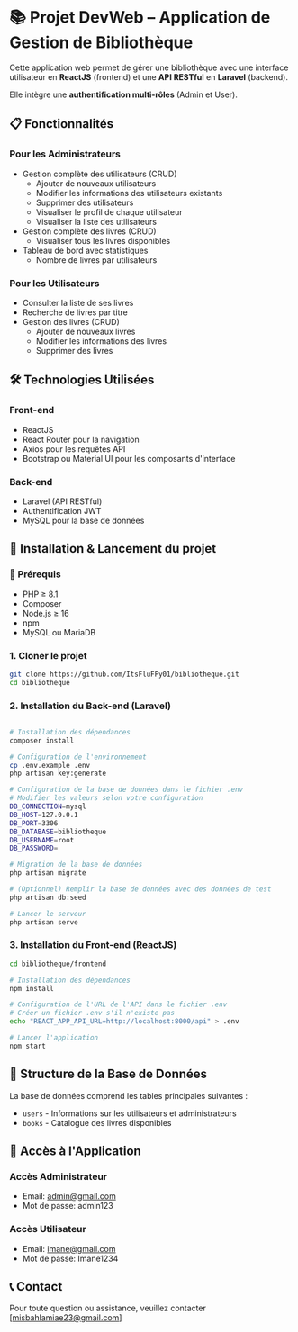 # 📚 Projet DevWeb – Application de Gestion de Bibliothèque

Cette application web permet de gérer une bibliothèque avec une interface utilisateur en **ReactJS** (frontend) et une **API RESTful** en **Laravel** (backend).

Elle intègre une **authentification multi-rôles** (Admin et User).

## 📋 Fonctionnalités

### Pour les Administrateurs
- Gestion complète des utilisateurs (CRUD)
  - Ajouter de nouveaux utilisateurs
  - Modifier les informations des utilisateurs existants
  - Supprimer des utilisateurs
  - Visualiser le profil de chaque utilisateur
  - Visualiser la liste des utilisateurs
- Gestion complète des livres (CRUD)
  - Visualiser tous les livres disponibles
- Tableau de bord avec statistiques
  - Nombre de livres par utilisateurs

### Pour les Utilisateurs
- Consulter la liste de ses livres
- Recherche de livres par titre
- Gestion des livres (CRUD)
  - Ajouter de nouveaux livres
  - Modifier les informations des livres
  - Supprimer des livres

## 🛠️ Technologies Utilisées

### Front-end
- ReactJS
- React Router pour la navigation
- Axios pour les requêtes API
- Bootstrap ou Material UI pour les composants d'interface

### Back-end
- Laravel (API RESTful)
- Authentification JWT
- MySQL pour la base de données


## 🚀 Installation & Lancement du projet

### 🧱 Prérequis
- PHP ≥ 8.1
- Composer
- Node.js ≥ 16
- npm
- MySQL ou MariaDB

### 1. Cloner le projet
```bash
git clone https://github.com/ItsFluFFy01/bibliotheque.git
cd bibliotheque
```

### 2. Installation du Back-end (Laravel)

```bash

# Installation des dépendances
composer install

# Configuration de l'environnement
cp .env.example .env
php artisan key:generate

# Configuration de la base de données dans le fichier .env
# Modifier les valeurs selon votre configuration
DB_CONNECTION=mysql
DB_HOST=127.0.0.1
DB_PORT=3306
DB_DATABASE=bibliotheque
DB_USERNAME=root
DB_PASSWORD=

# Migration de la base de données
php artisan migrate

# (Optionnel) Remplir la base de données avec des données de test
php artisan db:seed

# Lancer le serveur
php artisan serve
```

### 3. Installation du Front-end (ReactJS)

```bash
cd bibliotheque/frontend

# Installation des dépendances
npm install

# Configuration de l'URL de l'API dans le fichier .env
# Créer un fichier .env s'il n'existe pas
echo "REACT_APP_API_URL=http://localhost:8000/api" > .env

# Lancer l'application
npm start
```

## 💾 Structure de la Base de Données

La base de données comprend les tables principales suivantes :
- `users` - Informations sur les utilisateurs et administrateurs
- `books` - Catalogue des livres disponibles

## 🔑 Accès à l'Application

### Accès Administrateur
- Email: admin@gmail.com
- Mot de passe: admin123

### Accès Utilisateur
- Email: imane@gmail.com
- Mot de passe: Imane1234


## 📞 Contact

Pour toute question ou assistance, veuillez contacter [misbahlamiae23@gmail.com]
